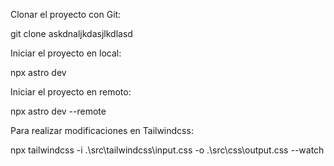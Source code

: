 Clonar el proyecto con Git:

git clone askdnaljkdasjlkdlasd

Iniciar el proyecto en local:

npx astro dev

Iniciar el proyecto en remoto:

npx astro dev --remote

Para realizar modificaciones en Tailwindcss:

npx tailwindcss -i .\src\tailwindcss\input.css -o .\src\css\output.css --watch